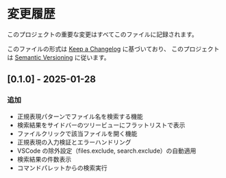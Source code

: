 # 変更履歴

このプロジェクトの重要な変更はすべてこのファイルに記録されます。

このファイルの形式は [Keep a Changelog](https://keepachangelog.com/en/1.0.0/) に基づいており、
このプロジェクトは [Semantic Versioning](https://semver.org/spec/v2.0.0.html) に従います。

## [0.1.0] - 2025-01-28

### 追加

- 正規表現パターンでファイル名を検索する機能
- 検索結果をサイドバーのツリービューにフラットリストで表示
- ファイルクリックで該当ファイルを開く機能
- 正規表現の入力検証とエラーハンドリング
- VSCode の除外設定（files.exclude, search.exclude）の自動適用
- 検索結果の件数表示
- コマンドパレットからの検索実行
